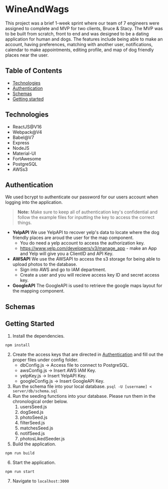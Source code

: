 # WineAndWags
This project was a brief 1-week sprint where our team of 7 engineers were assigned to complete and MVP for two clients, Bruce & Stacy. The MVP was to be built from scratch, front to end and was designed to be a dating application for human and dogs. The features include being able to make an account, having preferences, matching with another user, notifications, calendar to make appointments, editing profile, and map of dog friendly places near the user. 

## Table of Contents
* [Technologies](#technologies "Goto technologies")
* [Authentication](#authentication "Goto authentication")
* [Schemas](#schemas "Goto schemas")
* [Getting started](#getting-started "Goto getting-started")

## Technologies 
* ReactJS@V16
* Webpack@V4
* Babel@V7
* Express
* NodeJS
* Material-UI 
* FortAwesome 
* PostgreSQL
* AWSs3

## Authentication
We used bcrypt to authenticate our password for our users account when logging into the application. 
> __Note:__ Make sure to keep all of authentication key's confidential and follow the example files for inputting the key to access the correct things.
* __YelpAPI__ We use YelpAPI to recover yelp's data to locate where the dog friendly places are aroud the user for the map component. 
  * You do need a yelp account to access the authorization key. 
  * https://www.yelp.com/developers/v3/manage_app - make an App and Yelp will give you a ClientID and API Key.
* __AWSAPI__ We use the AWSAPI to access the s3 storage for being able to upload photos to the database. 
  * Sign into AWS and go to IAM department. 
  * Create a user and you will recieve access key ID and secret access key. 
* __GoogleAPI__ The GoogleAPI is used to retrieve the google maps layout for the mapping component. 

## Schemas

## Getting Started
1. Install the dependencies. 
  ```
  npm install 
  ```
2. Create the access keys that are directed in [Authentication](#authentication "Goto authentication") and fill out the proper files under config folder. 
   * dbConfig.js → Access file to connect to PostgreSQL. 
   * awsConfig.js → Insert AWS IAM Key. 
   * yelpKey.js → Insert YelpAPI Key. 
   * googleConfig.js → Insert GoogleAPI Key. 
3. Run the schema file into your local database. ``` psql -U [username] < server/db/schema.sql ```
4. Run the seeding functions into your database. Please run them in the chronological order below. 
   1. usersSeed.js
   2. dogSeed.js
   3. photoSeed.js
   4. filterSeed.js
   5. matchesSeed.js
   6. notifSeed.js
   7. photosLikedSeeder.js
5. Build the application. 
  ```
  npm run build
  ```
6. Start the application.
  ```
  npm run start
  ```
7. Navigate to ```localhost:3000```
<!------
1. git remote add juturna https://github.com/Juturnaa/WineAndWags.git
2. git fetch --all
3. git pull juturna testing
4. git checkout -b "your branch name"
5. git add .
6. git commit -m 'your message'
7. git push origin "your branch name"
8. go to git hub and make PR
9. psql -U michaelbanuelos < server/db/schema.sql
psql -U postgres < server/db/schema.sql
----->
